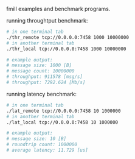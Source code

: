fmill examples and benchmark programs.

running throughtput benchmark:
```sh
# in one terminal tab
./thr_remote tcp://0.0.0.0:7458 1000 10000000
# in another terminal tab
./thr_local tcp://0.0.0.0:7458 1000 10000000

# example output:
# message size: 1000 [B]
# message count: 10000000
# throughput: 911578 [msg/s]
# throughput: 7292.624 [Mb/s]
```

running latency benchmark:
```sh
# in one terminal tab
./lat_remote tcp://0.0.0.0:7458 10 1000000
# in another terminal tab
./lat_local tcp://0.0.0.0:7458 10 1000000

# example output:
# message size: 10 [B]
# roundtrip count: 1000000
# average latency: 11.729 [us]
```